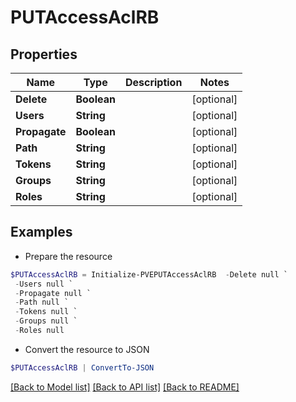 # PUTAccessAclRB
## Properties

Name | Type | Description | Notes
------------ | ------------- | ------------- | -------------
**Delete** | **Boolean** |  | [optional] 
**Users** | **String** |  | [optional] 
**Propagate** | **Boolean** |  | [optional] 
**Path** | **String** |  | [optional] 
**Tokens** | **String** |  | [optional] 
**Groups** | **String** |  | [optional] 
**Roles** | **String** |  | [optional] 

## Examples

- Prepare the resource
```powershell
$PUTAccessAclRB = Initialize-PVEPUTAccessAclRB  -Delete null `
 -Users null `
 -Propagate null `
 -Path null `
 -Tokens null `
 -Groups null `
 -Roles null
```

- Convert the resource to JSON
```powershell
$PUTAccessAclRB | ConvertTo-JSON
```

[[Back to Model list]](../README.md#documentation-for-models) [[Back to API list]](../README.md#documentation-for-api-endpoints) [[Back to README]](../README.md)

